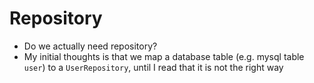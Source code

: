 # Repository

- Do we actually need repository?
- My initial thoughts is that we map a database table (e.g. mysql table `user`) to a `UserRepository`, until I read that it is not the right way
